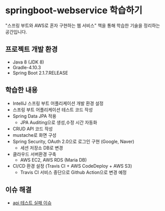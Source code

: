 # springboot-webservice 학습하기
 "스프링 부트와 AWS로 혼자 구현하는 웹 서비스" 책을 통해 학습한 기술을 정리하는 공간입니다.

## 프로젝트 개발 환경

* Java 8 (JDK 8)
* Gradle-4.10.3
* Spring Boot 2.1.7.RELEASE  

## 학습한 내용
 - IntelliJ 스프링 부트 어플리케이션 개발 환경 설정
 - 스프링 부트 어플리케이션 테스트 코드 작성
 - Spring Data JPA 적용
    - JPA Auditing으로 생성,수정 시간 자동화
 - CRUD API 코드 작성
 - mustache로 화면 구성 
 - Spring Security, OAuth 2.0으로 로그인 구현 (Google, Naver)
    - 세션 저장소 DB로 변경
 - 클라우드 서버환경 구축 
    - AWS EC2, AWS RDS (Maria DB)
 - CI/CD 환경 설정 (Travis CI + AWS CodeDeploy + AWS S3)
    - Travis CI 서비스 중단으로 Github Action으로 변경 예정 

## 이슈 해결
- [api 테스트 실패 이슈](https://github.com/jojoldu/freelec-springboot2-webservice/issues/578#issuecomment-796681709)
   